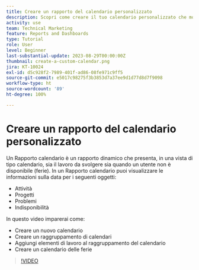 ```yaml
---
title: Creare un rapporto del calendario personalizzato
description: Scopri come creare il tuo calendario personalizzato che mostra gli elementi di lavoro e le ferie personali.
activity: use
team: Technical Marketing
feature: Reports and Dashboards
type: Tutorial
role: User
level: Beginner
last-substantial-update: 2023-08-29T00:00:00Z
thumbnail: create-a-custom-calendar.png
jira: KT-10024
exl-id: d5c928f2-7989-401f-ad86-08fe971c9ff5
source-git-commit: e5017c98275f3b3853d7a37ee9d1d77d8d7f9098
workflow-type: ht
source-wordcount: '89'
ht-degree: 100%

---
```


# Creare un rapporto del calendario personalizzato

Un Rapporto calendario è un rapporto dinamico che presenta, in una vista di tipo calendario, sia il lavoro da svolgere sia quando un utente non è disponibile (ferie). In un Rapporto calendario puoi visualizzare le informazioni sulla data per i seguenti oggetti:

* Attività
* Progetti
* Problemi
* Indisponibilità

In questo video imparerai come:

* Creare un nuovo calendario
* Creare un raggruppamento di calendari
* Aggiungi elementi di lavoro al raggruppamento del calendario
* Creare un calendario delle ferie

>[!VIDEO](https://video.tv.adobe.com/v/3423482/?quality=12&learn=on)

